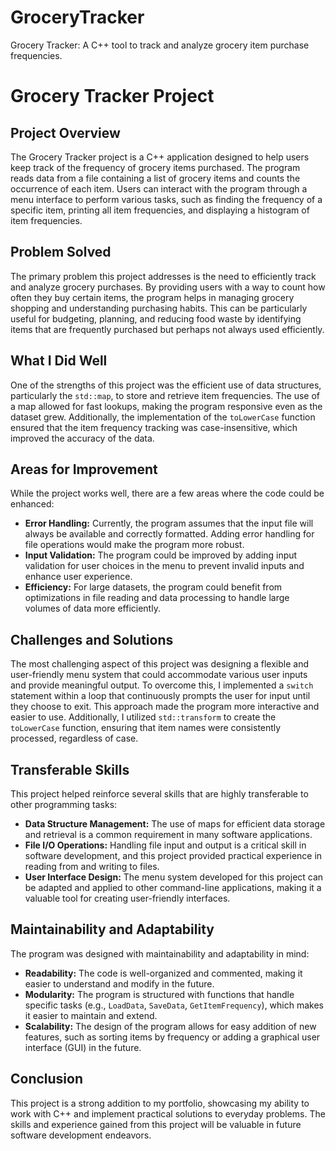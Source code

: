 # GroceryTracker
Grocery Tracker: A C++ tool to track and analyze grocery item purchase frequencies.


# Grocery Tracker Project

## Project Overview
The Grocery Tracker project is a C++ application designed to help users keep track of the frequency of grocery items purchased. The program reads data from a file containing a list of grocery items and counts the occurrence of each item. Users can interact with the program through a menu interface to perform various tasks, such as finding the frequency of a specific item, printing all item frequencies, and displaying a histogram of item frequencies.

## Problem Solved
The primary problem this project addresses is the need to efficiently track and analyze grocery purchases. By providing users with a way to count how often they buy certain items, the program helps in managing grocery shopping and understanding purchasing habits. This can be particularly useful for budgeting, planning, and reducing food waste by identifying items that are frequently purchased but perhaps not always used efficiently.

## What I Did Well
One of the strengths of this project was the efficient use of data structures, particularly the `std::map`, to store and retrieve item frequencies. The use of a map allowed for fast lookups, making the program responsive even as the dataset grew. Additionally, the implementation of the `toLowerCase` function ensured that the item frequency tracking was case-insensitive, which improved the accuracy of the data.

## Areas for Improvement
While the project works well, there are a few areas where the code could be enhanced:
- **Error Handling:** Currently, the program assumes that the input file will always be available and correctly formatted. Adding error handling for file operations would make the program more robust.
- **Input Validation:** The program could be improved by adding input validation for user choices in the menu to prevent invalid inputs and enhance user experience.
- **Efficiency:** For large datasets, the program could benefit from optimizations in file reading and data processing to handle large volumes of data more efficiently.

## Challenges and Solutions
The most challenging aspect of this project was designing a flexible and user-friendly menu system that could accommodate various user inputs and provide meaningful output. To overcome this, I implemented a `switch` statement within a loop that continuously prompts the user for input until they choose to exit. This approach made the program more interactive and easier to use. Additionally, I utilized `std::transform` to create the `toLowerCase` function, ensuring that item names were consistently processed, regardless of case.

## Transferable Skills
This project helped reinforce several skills that are highly transferable to other programming tasks:
- **Data Structure Management:** The use of maps for efficient data storage and retrieval is a common requirement in many software applications.
- **File I/O Operations:** Handling file input and output is a critical skill in software development, and this project provided practical experience in reading from and writing to files.
- **User Interface Design:** The menu system developed for this project can be adapted and applied to other command-line applications, making it a valuable tool for creating user-friendly interfaces.

## Maintainability and Adaptability
The program was designed with maintainability and adaptability in mind:
- **Readability:** The code is well-organized and commented, making it easier to understand and modify in the future.
- **Modularity:** The program is structured with functions that handle specific tasks (e.g., `LoadData`, `SaveData`, `GetItemFrequency`), which makes it easier to maintain and extend.
- **Scalability:** The design of the program allows for easy addition of new features, such as sorting items by frequency or adding a graphical user interface (GUI) in the future.

## Conclusion
This project is a strong addition to my portfolio, showcasing my ability to work with C++ and implement practical solutions to everyday problems. The skills and experience gained from this project will be valuable in future software development endeavors.

